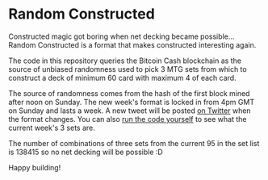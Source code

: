 # Random Constructed

Constructed magic got boring when net decking became possible... Random Constructed is a format that makes constructed interesting again.

The code in this repository queries the Bitcoin Cash blockchain as the source of unbiased randomness used to pick 3 MTG sets from which to construct a deck of minimum 60 card with maximum 4 of each card.

The source of randomness comes from the hash of the first block mined after noon on Sunday. The new week's format is locked in from 4pm GMT on Sunday and lasts a week. A new tweet will be posted [on Twitter](https://twitter.com/RandomConst) when the format changes. You can also [run the code yourself](https://repl.it/@randomconst/randomconstructed) to see what the current week's 3 sets are.

The number of combinations of three sets from the current 95 in the set list is 138415 so no net decking will be possible :D

Happy building!



